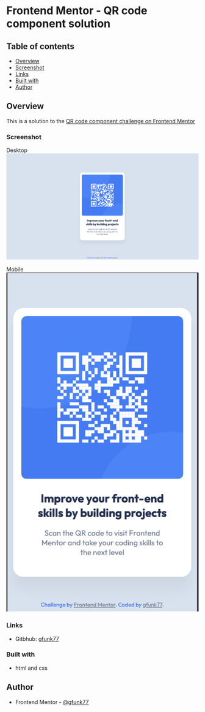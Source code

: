# Frontend Mentor - QR code component solution

## Table of contents

- [Overview](#overview)
- [Screenshot](#screenshot)
- [Links](#links)
- [Built with](#built-with)
- [Author](#author)

## Overview

This is a solution to the [QR code component challenge on Frontend Mentor](https://www.frontendmentor.io/challenges/qr-code-component-iux_sIO_H)

### Screenshot

Desktop
![](./solutions/qr-code-desktop.png)

Mobile
![](./solutions/qr-code-mobile.png)

### Links

- Gitbhub: [gfunk77](https://github.com/gfunk77/Frontend-Mentor/tree/main/qr-code-component-main)

### Built with

- html and css

## Author

- Frontend Mentor - [@gfunk77](https://www.frontendmentor.io/profile/gfunk77)
